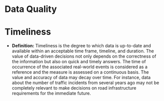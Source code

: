 # Data Quality
# Timeliness
- **Definition:** Timeliness is the degree to which data is up-to-date and available within an acceptable time frame, timeline, and duration.
The value of data-driven decisions not only depends on the correctness of the information but also on quick and timely answers. The time of occurrence of the associated real-world events is considered as a reference and the measure is assessed on a continuous basis. The value and accuracy of data may decay over time.
For instance, data about the number of traffic incidents from several years ago may not be completely relevant to make decisions on road infrastructure requirements for the immediate future.
